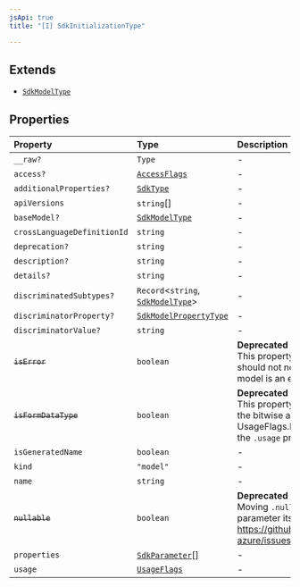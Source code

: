 ```yaml
---
jsApi: true
title: "[I] SdkInitializationType"

---
```

## Extends

- [`SdkModelType`](SdkModelType.md)

## Properties

| Property | Type | Description | Overrides | Inherited from |
| :------ | :------ | :------ | :------ | :------ |
| `__raw?` | `Type` | - | [`SdkModelType`](SdkModelType.md).`__raw` | [`SdkModelType`](SdkModelType.md).`__raw` |
| `access?` | [`AccessFlags`](../type-aliases/AccessFlags.md) | - | [`SdkModelType`](SdkModelType.md).`access` | [`SdkModelType`](SdkModelType.md).`access` |
| `additionalProperties?` | [`SdkType`](../type-aliases/SdkType.md) | - | [`SdkModelType`](SdkModelType.md).`additionalProperties` | [`SdkModelType`](SdkModelType.md).`additionalProperties` |
| `apiVersions` | `string`[] | - | [`SdkModelType`](SdkModelType.md).`apiVersions` | [`SdkModelType`](SdkModelType.md).`apiVersions` |
| `baseModel?` | [`SdkModelType`](SdkModelType.md) | - | [`SdkModelType`](SdkModelType.md).`baseModel` | [`SdkModelType`](SdkModelType.md).`baseModel` |
| `crossLanguageDefinitionId` | `string` | - | [`SdkModelType`](SdkModelType.md).`crossLanguageDefinitionId` | [`SdkModelType`](SdkModelType.md).`crossLanguageDefinitionId` |
| `deprecation?` | `string` | - | [`SdkModelType`](SdkModelType.md).`deprecation` | [`SdkModelType`](SdkModelType.md).`deprecation` |
| `description?` | `string` | - | [`SdkModelType`](SdkModelType.md).`description` | [`SdkModelType`](SdkModelType.md).`description` |
| `details?` | `string` | - | [`SdkModelType`](SdkModelType.md).`details` | [`SdkModelType`](SdkModelType.md).`details` |
| `discriminatedSubtypes?` | `Record`<`string`, [`SdkModelType`](SdkModelType.md)\> | - | [`SdkModelType`](SdkModelType.md).`discriminatedSubtypes` | [`SdkModelType`](SdkModelType.md).`discriminatedSubtypes` |
| `discriminatorProperty?` | [`SdkModelPropertyType`](../type-aliases/SdkModelPropertyType.md) | - | [`SdkModelType`](SdkModelType.md).`discriminatorProperty` | [`SdkModelType`](SdkModelType.md).`discriminatorProperty` |
| `discriminatorValue?` | `string` | - | [`SdkModelType`](SdkModelType.md).`discriminatorValue` | [`SdkModelType`](SdkModelType.md).`discriminatorValue` |
| ~~`isError`~~ | `boolean` | **Deprecated**<br />This property is deprecated. You should not need to check whether a model is an error model. | [`SdkModelType`](SdkModelType.md).`isError` | [`SdkModelType`](SdkModelType.md).`isError` |
| ~~`isFormDataType`~~ | `boolean` | **Deprecated**<br />This property is deprecated. Check the bitwise and value of UsageFlags.MultipartFormData nad the `.usage` property on this model | [`SdkModelType`](SdkModelType.md).`isFormDataType` | [`SdkModelType`](SdkModelType.md).`isFormDataType` |
| `isGeneratedName` | `boolean` | - | [`SdkModelType`](SdkModelType.md).`isGeneratedName` | [`SdkModelType`](SdkModelType.md).`isGeneratedName` |
| `kind` | `"model"` | - | [`SdkModelType`](SdkModelType.md).`kind` | [`SdkModelType`](SdkModelType.md).`kind` |
| `name` | `string` | - | [`SdkModelType`](SdkModelType.md).`name` | [`SdkModelType`](SdkModelType.md).`name` |
| ~~`nullable`~~ | `boolean` | **Deprecated**<br />Moving `.nullable` onto the parameter itself for fidelity.<br />https://github.com/Azure/typespec-azure/issues/448 | [`SdkModelType`](SdkModelType.md).`nullable` | [`SdkModelType`](SdkModelType.md).`nullable` |
| `properties` | [`SdkParameter`](../type-aliases/SdkParameter.md)[] | - | [`SdkModelType`](SdkModelType.md).`properties` | [`SdkModelType`](SdkModelType.md).`properties` |
| `usage` | [`UsageFlags`](../enumerations/UsageFlags.md) | - | [`SdkModelType`](SdkModelType.md).`usage` | [`SdkModelType`](SdkModelType.md).`usage` |
